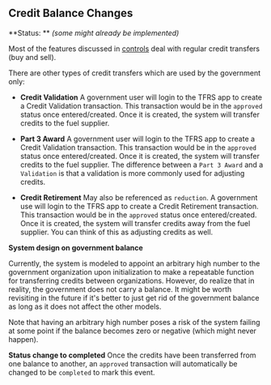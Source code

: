 Credit Balance Changes
-----

**Status: ** *(some might already be implemented)*

Most of the features discussed in [controls](controls.md) deal with regular credit transfers (buy and sell).

There are other types of credit transfers which are used by the government only:

- **Credit Validation** A government user will login to the TFRS app to create a Credit Validation transaction. This transaction would be in the `approved` status once entered/created. Once it is created, the system will transfer credits to the fuel supplier.

- **Part 3 Award** A government user will login to the TFRS app to create a Credit Validation transaction. This transaction would be in the `approved` status once entered/created. Once it is created, the system will transfer credits to the fuel supplier. The difference between a `Part 3 Award` and a `Validation` is that a validation is more commonly used for adjusting credits.

- **Credit Retirement** May also be referenced as `reduction`. A government use will login to the TFRS app to create a Credit Retirement transaction. This transaction would be in the `approved` status once entered/created. Once it is created, the system will transfer credits away from the fuel supplier. You can think of this as adjusting credits as well.

**System design on government balance**

Currently, the system is modeled to appoint an arbitrary high number to the government organization upon initialization to make a repeatable function for transferring credits between organizations. However, do realize that in reality, the government does not carry a balance. It might be worth revisiting in the future if it's better to just get rid of the government balance as long as it does not affect the other models.

Note that having an arbitrary high number poses a risk of the system failing at some point if the balance becomes zero or negative (which might never happen).

**Status change to completed**
Once the credits have been transferred from one balance to another, an `approved` transaction will automatically be changed to be `completed` to mark this event.
